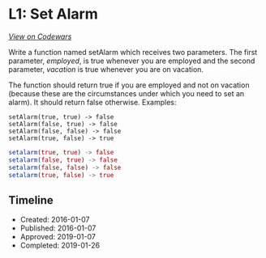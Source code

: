 # L1: Set Alarm
[*View on Codewars*](https://www.codewars.com/kata/l1-set-alarm)

<p>Write a function named setAlarm which receives two parameters. The first parameter, <em>employed</em>, is true whenever you are employed and the second parameter, <em>vacation</em> is true whenever you are on vacation.</p>

<p>The function should return true if you are employed and not on vacation (because these are the circumstances under which you need to set an alarm). It should return false otherwise. Examples:</p>

```if-not:julia
setAlarm(true, true) -> false
setAlarm(false, true) -> false
setAlarm(false, false) -> false
setAlarm(true, false) -> true
```
```julia
setalarm(true, true) -> false
setalarm(false, true) -> false
setalarm(false, false) -> false
setalarm(true, false) -> true
```

## Timeline
- Created: 2016-01-07
- Published: 2016-01-07
- Approved: 2019-01-07
- Completed: 2019-01-26
